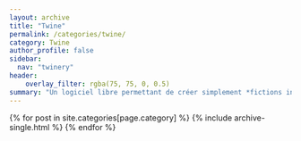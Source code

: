 ```yaml
---
layout: archive
title: "Twine"
permalink: /categories/twine/
category: Twine
author_profile: false
sidebar:
  nav: "twinery"
header:
    overlay_filter: rgba(75, 75, 0, 0.5)
summary: "Un logiciel libre permettant de créer simplement *fictions interactives* et récits numériques"
---
```


{% for post in site.categories[page.category] %}
  {% include archive-single.html %}
{% endfor %}
